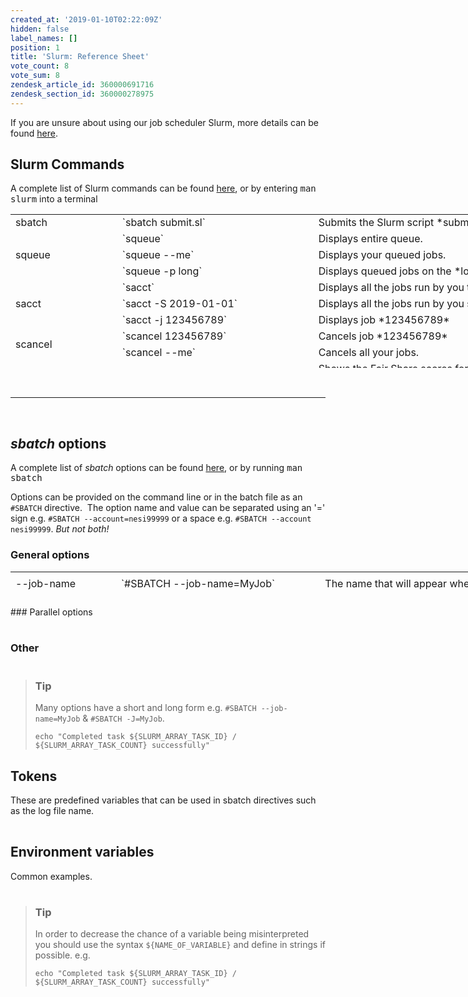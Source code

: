 ```yaml
---
created_at: '2019-01-10T02:22:09Z'
hidden: false
label_names: []
position: 1
title: 'Slurm: Reference Sheet'
vote_count: 8
vote_sum: 8
zendesk_article_id: 360000691716
zendesk_section_id: 360000278975
---
```


If you are unsure about using our job scheduler Slurm, more details can
be found
[here](https://support.nesi.org.nz/hc/en-gb/articles/360000684396).

## Slurm Commands

A complete list of Slurm commands can be found
[here](https://slurm.schedmd.com/man_index.html), or by
entering <kbd>man slurm</kbd> into a terminal

<table style="height: 246px; width: 966px;">
<tbody>
<tr style="height: 22px;">
<td style="width: 157.141px; height: 21px;">
sbatch

</td>
<td style="width: 301.297px; height: 21px;">
`sbatch submit.sl`

</td>
<td style="width: 473.562px; height: 21px;">
Submits the Slurm script *submit.sl*

</td>
</tr>
<tr style="height: 22px;">
<td style="width: 157.141px; height: 61px;" rowspan="3">
squeue

</td>
<td style="width: 301.297px; height: 21px;">
`squeue`

</td>
<td style="width: 473.562px; height: 21px;">
Displays entire queue.

</td>
</tr>
<tr style="height: 22px;">
<td style="width: 301.297px; height: 18px;">
`squeue --me`

</td>
<td style="width: 473.562px; height: 18px;">
Displays your queued jobs.

</td>
</tr>
<tr style="height: 22px;">
<td style="width: 301.297px; height: 22px;">
`squeue -p long`

</td>
<td style="width: 473.562px; height: 22px;">
Displays queued jobs on the *long* partition.

</td>
</tr>
<tr style="height: 22px;">
<td style="width: 157.141px; height: 66px;" rowspan="3">
sacct

</td>
<td style="width: 301.297px; height: 22px;">
`sacct`

</td>
<td style="width: 473.562px; height: 22px;">
Displays all the jobs run by you that day.

</td>
</tr>
<tr style="height: 22px;">
<td style="width: 301.297px; height: 22px;">
`sacct -S 2019-01-01`

</td>
<td style="width: 473.562px; height: 22px;">
Displays all the jobs run by you since the *1st Jan 2019*

</td>
</tr>
<tr style="height: 22px;">
<td style="width: 301.297px; height: 22px;">
`sacct -j 123456789`

</td>
<td style="width: 473.562px; height: 22px;">
Displays job *123456789*

</td>
</tr>
<tr style="height: 22px;">
<td style="width: 157.141px; height: 44px;" rowspan="2">
scancel

</td>
<td style="width: 301.297px; height: 22px;">
`scancel 123456789`

</td>
<td style="width: 473.562px; height: 22px;">
Cancels job *123456789*

</td>
</tr>
<tr style="height: 22px;">
<td style="width: 301.297px; height: 22px;">
`scancel --me`

</td>
<td style="width: 473.562px; height: 22px;">
Cancels all your jobs.

</td>
</tr>
<tr style="height: 22px;">
<td style="width: 157.141px; height: 22px;">
sshare

</td>
<td style="width: 301.297px; height: 22px;">
`sshare -U`

</td>
<td style="width: 473.562px; height: 22px;">
Shows the Fair Share scores for all projects of which *you* are a
member.

</td>
</tr>
<tr style="height: 22px;">
<td style="width: 157.141px; height: 22px;">
sinfo

</td>
<td style="width: 301.297px; height: 22px;">
`sinfo`

</td>
<td style="width: 473.562px; height: 22px;">
Shows the current state of our Slurm partitions.

</td>
</tr>
<tr style="height: 22px;">
<td style="width: 157.141px; height: 10px;">
 

</td>
<td style="width: 301.297px; height: 10px;">
 

</td>
<td style="width: 473.562px; height: 10px;">
 

</td>
</tr>
</tbody>
</table>
 

------------------------------------------------------------------------

 

## *sbatch* options

A complete list of *sbatch* options can be found
[here](https://slurm.schedmd.com/sbatch.html), or by running <kbd>man
sbatch</kbd>

Options can be provided on the command line or in the batch file as an
`#SBATCH` directive.  The option name and value can be separated using
an '=' sign e.g. `#SBATCH --account=nesi99999` or a space e.g.
`#SBATCH --account nesi99999`. *But not both!*

### General options

<table style="width: 966px; height: 40px;">
<tbody>
<tr style="height: 40px;">
<td style="width: 156.167px; height: 40px;">
--job-name

</td>
<td style="width: 314.333px; height: 40px;">
`#SBATCH --job-name=MyJob`

</td>
<td style="width: 461.5px; height: 40px;">
<span class="c">The name that will appear when using squeue or
sacct</span>

</td>
</tr>
<tr style="height: 40px;">
<td style="width: 156.167px; height: 40px;">
--account

</td>
<td style="width: 314.333px; height: 40px;">
`#SBATCH --account=nesi99999`

</td>
<td style="width: 461.5px; height: 40px;">
<span class="c">The account your core hours will be 'charged' to.</span>

</td>
</tr>
<tr style="height: 40px;">
<td style="width: 156.167px; height: 40px;">
--time

</td>
<td style="width: 314.333px; height: 40px;">
`#SBATCH --time=DD-HH:MM:SS`

</td>
<td style="width: 461.5px; height: 40px;">
<span class="c">Job max walltime  
</span>

</td>
</tr>
<tr style="height: 40px;">
<td style="width: 156.167px; height: 40px;">
--mem

</td>
<td style="width: 314.333px; height: 40px;">
`#SBATCH --mem=512MB`

</td>
<td style="width: 461.5px; height: 40px;">
Memory required per node.

</td>
</tr>
<tr style="height: 40px;">
<td style="width: 156.167px; height: 40px;">
--partition

</td>
<td style="width: 314.333px; height: 40px;">
`#SBATCH --partition=long`

</td>
<td style="width: 461.5px; height: 40px;">
Specified job
[partition](https://support.nesi.org.nz/hc/en-gb/articles/360000204076-Mahuika-Slurm-Partitions).

</td>
</tr>
<tr style="height: 40px;">
<td style="width: 156.167px; height: 40px;">
--output

</td>
<td style="width: 314.333px; height: 40px;">
`#SBATCH --output=%j_output.out`

</td>
<td style="width: 461.5px; height: 41px;">
Path and name of standard output file.

</td>
</tr>
<tr style="height: 40px;">
<td style="width: 156.167px; height: 40px;">
--mail-user

</td>
<td style="width: 314.333px; height: 40px;">
`#SBATCH --mail-user=bob123@gmail.com`

</td>
<td style="width: 461.5px; height: 40px;">
Address to send mail notifications.

</td>
</tr>
<tr style="height: 40px;">
<td style="width: 156.167px; height: 40px;" rowspan="2">
--mail-type

</td>
<td style="width: 314.333px; height: 40px;">
`#SBATCH --mail-type=ALL`

</td>
<td style="width: 461.5px; height: 40px;">
Will send a mail notification at `BEGIN  END  FAIL`

</td>
</tr>
<tr style="height: 41px;">
<td style="width: 314.333px; height: 40px;">
`#SBATCH --mail-type=TIME_LIMIT_80`

</td>
<td style="width: 461.5px; height: 40px;">
Will send message at *80%* walltime

</td>
</tr>
<tr>
<td style="width: 156.167px;">
--no-requeue

</td>
<td style="width: 314.333px;">
`#SBATCH --no-requeue`

</td>
<td style="width: 461.5px;">
Will stop job being requeued in the case of node failure.

</td>
</tr>
</tbody>
</table>
### Parallel options

<table>
<colgroup>
<col style="width: 33%" />
<col style="width: 33%" />
<col style="width: 33%" />
</colgroup>
<tbody>
<tr class="odd">
</tr>
<tr class="even">
</tr>
<tr class="odd">
</tr>
<tr class="even">
</tr>
<tr class="odd">
</tr>
<tr class="even">
</tr>
<tr class="odd">
</tr>
<tr class="even">
</tr>
</tbody>
</table>

### Other

<table>
<colgroup>
<col style="width: 33%" />
<col style="width: 33%" />
<col style="width: 33%" />
</colgroup>
<tbody>
<tr class="odd">
</tr>
<tr class="even">
</tr>
<tr class="odd">
</tr>
<tr class="even">
</tr>
</tbody>
</table>

> ### Tip
>
> Many options have a short and long form e.g.
> `#SBATCH --job-name=MyJob` & `#SBATCH -J=MyJob`.
>
>     echo "Completed task ${SLURM_ARRAY_TASK_ID} / ${SLURM_ARRAY_TASK_COUNT} successfully"

## Tokens

These are predefined variables that can be used in sbatch directives
such as the log file name.

<table>
<tbody>
<tr class="odd">
</tr>
<tr class="even">
</tr>
<tr class="odd">
</tr>
<tr class="even">
</tr>
</tbody>
</table>

## Environment variables

Common examples.

<table>
<tbody>
<tr class="odd">
</tr>
<tr class="even">
</tr>
<tr class="odd">
</tr>
<tr class="even">
</tr>
<tr class="odd">
</tr>
<tr class="even">
</tr>
</tbody>
</table>

> ### Tip
>
> In order to decrease the chance of a variable being misinterpreted you
> should use the syntax `${NAME_OF_VARIABLE}` and define in strings if
> possible. e.g.
>
>     echo "Completed task ${SLURM_ARRAY_TASK_ID} / ${SLURM_ARRAY_TASK_COUNT} successfully"
